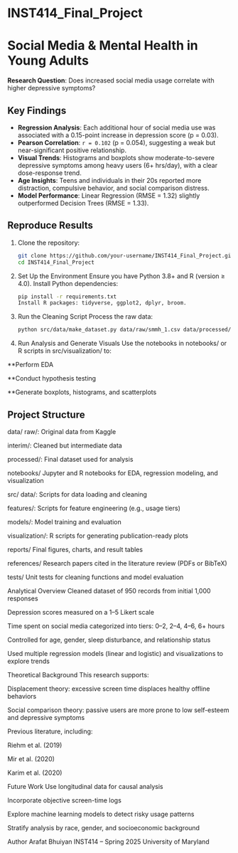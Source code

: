 # INST414_Final_Project

# Social Media & Mental Health in Young Adults  
**Research Question**: Does increased social media usage correlate with higher depressive symptoms?  

## **Key Findings**  
- **Regression Analysis**: Each additional hour of social media use was associated with a 0.15-point increase in depression score (p = 0.03).
- **Pearson Correlation**: `r = 0.102` (p = 0.054), suggesting a weak but near-significant positive relationship.
- **Visual Trends**: Histograms and boxplots show moderate-to-severe depressive symptoms among heavy users (6+ hrs/day), with a clear dose-response trend.
- **Age Insights**: Teens and individuals in their 20s reported more distraction, compulsive behavior, and social comparison distress.
- **Model Performance**: Linear Regression (RMSE = 1.32) slightly outperformed Decision Trees (RMSE = 1.33).

## **Reproduce Results**  
1. Clone the repository:
   ```bash
   git clone https://github.com/your-username/INST414_Final_Project.git
   cd INST414_Final_Project


2. Set Up the Environment
Ensure you have Python 3.8+ and R (version ≥ 4.0). Install Python dependencies:

   ```bash
   pip install -r requirements.txt
   Install R packages: tidyverse, ggplot2, dplyr, broom.


3. Run the Cleaning Script
Process the raw data:

   ```bash
   python src/data/make_dataset.py data/raw/smmh_1.csv data/processed/clean.csv
5. Run Analysis and Generate Visuals
Use the notebooks in notebooks/ or R scripts in src/visualization/ to:

**Perform EDA

**Conduct hypothesis testing

**Generate boxplots, histograms, and scatterplots

## **Project Structure**
data/
raw/: Original data from Kaggle

interim/: Cleaned but intermediate data

processed/: Final dataset used for analysis

notebooks/
Jupyter and R notebooks for EDA, regression modeling, and visualization

src/
data/: Scripts for data loading and cleaning

features/: Scripts for feature engineering (e.g., usage tiers)

models/: Model training and evaluation

visualization/: R scripts for generating publication-ready plots

reports/
Final figures, charts, and result tables

references/
Research papers cited in the literature review (PDFs or BibTeX)

tests/
Unit tests for cleaning functions and model evaluation

Analytical Overview
Cleaned dataset of 950 records from initial 1,000 responses

Depression scores measured on a 1–5 Likert scale

Time spent on social media categorized into tiers: 0–2, 2–4, 4–6, 6+ hours

Controlled for age, gender, sleep disturbance, and relationship status

Used multiple regression models (linear and logistic) and visualizations to explore trends

Theoretical Background
This research supports:

Displacement theory: excessive screen time displaces healthy offline behaviors

Social comparison theory: passive users are more prone to low self-esteem and depressive symptoms

Previous literature, including:

Riehm et al. (2019)

Mir et al. (2020)

Karim et al. (2020)

Future Work
Use longitudinal data for causal analysis

Incorporate objective screen-time logs

Explore machine learning models to detect risky usage patterns

Stratify analysis by race, gender, and socioeconomic background

Author
Arafat Bhuiyan
INST414 – Spring 2025
University of Maryland
